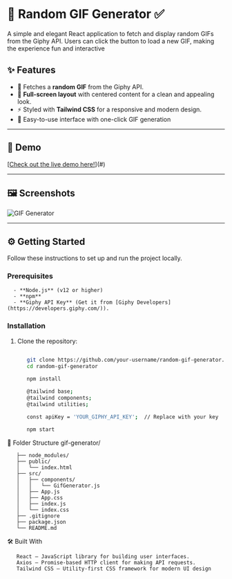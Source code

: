 # 🎨 Random GIF Generator ✅

 A simple and elegant React application to fetch and display random GIFs from the Giphy API. Users can click the button to load a new GIF, making the experience fun and interactive
 

## ✨ Features

 - 🎥 Fetches a **random GIF** from the Giphy API.
 - 🎨 **Full-screen layout** with centered content for a clean and appealing look.
 - ⚡ Styled with **Tailwind CSS** for a responsive and modern design.
 - 🔄 Easy-to-use interface with one-click GIF generation

---

## 🚀 Demo

[[Check out the live demo here!](https://giffygif.netlify.app)](#)

---

## 🖼️ Screenshots

![GIF Generator](https://github.com/user-attachments/assets/b5ac9e61-963c-499d-b493-9ad6b1ced556)



---

## ⚙️ Getting Started

Follow these instructions to set up and run the project locally.

### Prerequisites

      - **Node.js** (v12 or higher)
      - **npm**
      - **Giphy API Key** (Get it from [Giphy Developers](https://developers.giphy.com/)).

### Installation

1. Clone the repository:
   ```bash
   
      git clone https://github.com/your-username/random-gif-generator.git
      cd random-gif-generator
   
      npm install
      
      @tailwind base;
      @tailwind components;
      @tailwind utilities;
   
      const apiKey = 'YOUR_GIPHY_API_KEY';  // Replace with your key
   
      npm start

📁 Folder Structure 
     gif-generator/
     
       ├── node_modules/
       ├── public/
       │   └── index.html
       ├── src/
       │   ├── components/
       │   │   └── GifGenerator.js
       │   ├── App.js
       │   ├── App.css
       │   ├── index.js
       │   └── index.css
       ├── .gitignore
       ├── package.json
       └── README.md

🛠️ Built With

       React – JavaScript library for building user interfaces.
       Axios – Promise-based HTTP client for making API requests.
       Tailwind CSS – Utility-first CSS framework for modern UI design



